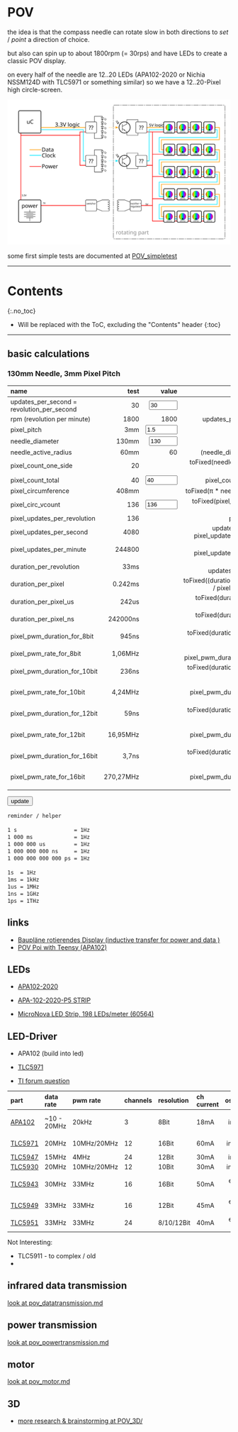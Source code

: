 # POV
<!--lint disable list-item-indent-->
<!--lint disable list-item-bullet-indent-->
<!--lint disable code-block-style-->

the idea is that the compass needle can rotate slow in both directions to *set* / *point* a direction of choice.

but also can spin up to about 1800rpm (= 30rps) and have LEDs to create a classic POV display.

on every half of the needle are 12..20 LEDs (APA102-2020 or Nichia NSSM124D with TLC5971 or something similar)
so we have a 12..20-Pixel high circle-screen.

![pov concept overview](pov_concept_overview.svg)

some first simple tests are documented at [POV_simpletest](../../POV_simpletest)

---
# Contents
{:.no_toc}

* Will be replaced with the ToC, excluding the "Contents" header
{:toc}
---

## basic calculations

### 130mm Needle, 3mm Pixel Pitch

| name                                       | test      | value                                            | formula                                               |
| :----------------------------------------- | --------: | -----------------------------------------------: | ----------------------------------------------------: |
| updates_per_second = revolution_per_second | 30        | <label class="unit rpm"><input type="number" value="30" step="1" min="0" max="120"/></label> |           |
| rpm (revolution per minute)                | 1800      | <span class="">1800</span>                       | updates_per_second * 60                               |
| pixel_pitch                                | 3mm       | <label class="unit millimeter"><input type="number" value="1.5" step="0.1" min="0" max="20" /></label> | |
| needle_diameter                            | 130mm     | <label class="unit millimeter"><input type="number" value="130" step="1" min="0" max="500" /></label> |  |
| needle_active_radius                       | 60mm      | <span class="unit millimeter">60</span>          | (needle_diameter - 10) / 2                            |
| pixel_count_one_side                       | 20        | <span class=""></span>                           | toFixed(needle_active_radius / pixel_pitch; 0)        |
| pixel_count_total                          | 40        | <label class=""><input type="number" value="40" step="1" min="0" max="1000" /></label> | pixel_count_one_side * 2 |
| pixel_circumference                        | 408mm     | <span class="unit millimeter"></span>            | toFixed(π * needle_diameter; 1)                       |
| pixel_circ_vcount                          | 136       | <label class=""><input type="number" value="136" step="1" min="0" max="1440" /></label> | toFixed(pixel_circumference / pixel_pitch) |
| pixel_updates_per_revolution               | 136       | <span class=""></span>                           | pixel_circ_vcount                                     |
| pixel_updates_per_second                   | 4080      | <span class=""></span>                           | updates_per_second * pixel_updates_per_revolution     |
| pixel_updates_per_minute                   | 244800    | <span class=""></span>                           | rpm * pixel_updates_per_revolution                    |
| duration_per_revolution                    | 33ms      | <span class="unit milliseconds"></span>          | toFixed(1000 / updates_per_second; 1)                 |
| duration_per_pixel                         | 0.242ms   | <span class="unit milliseconds"></span>          | toFixed((duration_per_revolution / pixel_circ_vcount); 7) |
| duration_per_pixel_us                      | 242us     | <span class="unit microseconds"></span>          | toFixed(duration_per_pixel * 1000; 0)                 |
| duration_per_pixel_ns                      | 242000ns  | <span class="unit nanoseconds"></span>           | toFixed(duration_per_pixel * 1000000; 0)              |
| pixel_pwm_duration_for_8bit                | 945ns     | <span class="unit nanoseconds"></span>           | toFixed(duration_per_pixel_ns /   256; 0)             |
| pixel_pwm_rate_for_8bit                    | 1,06MHz   | <span class="unit megahertz"></span>             | toFixed(1000 / pixel_pwm_duration_for_8bit ; 2)       |
| pixel_pwm_duration_for_10bit               | 236ns     | <span class="unit nanoseconds"></span>           | toFixed(duration_per_pixel_ns /  1024; 0)             |
| pixel_pwm_rate_for_10bit                   | 4,24MHz   | <span class="unit megahertz"></span>             | toFixed(1000 / pixel_pwm_duration_for_10bit; 2)       |
| pixel_pwm_duration_for_12bit               |  59ns     | <span class="unit nanoseconds"></span>           | toFixed(duration_per_pixel_ns /  4096; 0)             |
| pixel_pwm_rate_for_12bit                   | 16,95MHz  | <span class="unit megahertz"></span>             | toFixed(1000 / pixel_pwm_duration_for_12bit; 2)       |
| pixel_pwm_duration_for_16bit               | 3,7ns     | <span class="unit nanoseconds"></span>           | toFixed(duration_per_pixel_ns / 65535; 2)             |
| pixel_pwm_rate_for_16bit                   | 270,27MHz | <span class="unit megahertz"></span>             | toFixed(1000 / pixel_pwm_duration_for_16bit; 2)       |

<button type="button" name="bt_update" id="bt_update">update</button>
<script src="{{ '/assets/js/table_calc_example.js?v=' | append: site.github.build_revision | relative_url }}" charset="utf-8"></script>



```
reminder / helper

1 s                  = 1Hz
1 000 ms             = 1Hz
1 000 000 us         = 1Hz
1 000 000 000 ns     = 1Hz
1 000 000 000 000 ps = 1Hz

1s  = 1Hz
1ms = 1kHz
1us = 1MHz
1ns = 1GHz
1ps = 1THz
```


## links
- [Baupläne rotierendes Display (inductive transfer for power and data )](https://www.mikrocontroller.net/topic/80808#675198)
- [POV Poi with Teensy (APA102)](https://forum.pjrc.com/threads/30020-Teensy-APA102-POV-Poi-Pixel-Poi-Build-Tutorial/page11)

## LEDs
- [APA102-2020]()

- [APA-102-2020-P5 STRIP](http://neon-world.com/en/product_detail.php?cid=94&id=230)
- [MicroNova LED Strip, 198 LEDs/meter (60564)](https://solarbotics.com/product/60564/)

## LED-Driver
- APA102 (build into led)
- [TLC5971]()

- [TI forum question](https://e2e.ti.com/support/power_management/led_driver/f/192/t/699773)

| part                                         | data rate | pwm rate       | channels | resolution | ch current | oscillator    | comment                  | mouser                                                |
| :------------------------------------------- | :-------- | :------------- | :------- | :--------- | :--------- | :-----------: | :----------------------- | :---------------------------------------------------- |
| [APA102](https://cpldcpu.wordpress.com/2014/08/27/apa102/) | ~10 - 20MHz | 20kHz | 3 | 8Bit       |  18mA      | internal      | no real datasheet values | [0,25€](https://www.mouser.de/_/?Keyword=APA102+2020) |
| [TLC5971](http://www.ti.com/product/TLC5971) | 20MHz     | 10MHz/20MHz    | 12       | 16Bit      |  60mA      | int. / ext.   | available libs           | [2,70€](https://www.mouser.de/_/?Keyword=TLC5971)     |
| [TLC5947](http://www.ti.com/product/TLC5947) | 15MHz     |  4MHz          | 24       | 12Bit      |  30mA      | internal      |                          | [2,87€](https://www.mouser.de/_/?Keyword=TLC5947)     |
| [TLC5930](http://www.ti.com/product/TLC5930) | 20MHz     | 10MHz/20MHz    | 12       | 10Bit      |  30mA      | int. / ext.   |                          | [5,26€](https://www.mouser.de/_/?Keyword=TLC5930)     |
| [TLC5943](http://www.ti.com/product/TLC5943) | 30MHz     | 33MHz          | 16       | 16Bit      |  50mA      | ext. GS clock | schnick-schnack-systems  | [2,30€](https://www.mouser.de/_/?Keyword=TLC5943)     |
| [TLC5949](http://www.ti.com/product/TLC5949) | 33MHz     | 33MHz          | 16       | 12Bit      |  45mA      | ext. GS clock |                          | [2,23€](https://www.mouser.de/_/?Keyword=TLC5949)     |
| [TLC5951](http://www.ti.com/product/TLC5951) | 33MHz     | 33MHz          | 24       | 8/10/12Bit |  40mA      | ext. GS clock |                          | [3,56€](https://www.mouser.de/_/?Keyword=TLC5951)     |

Not Interesting:
- TLC5911 - to complex / old
-

## infrared data transmission
[look at pov_datatransmission.md](pov_datatransmission.md)

## power transmission
[look at pov_powertransmission.md](pov_powertransmission.md)

## motor
[look at pov_motor.md](pov_motor.md)

## 3D
- [more research & brainstorming at POV_3D/](POV_3D/readme.md)
